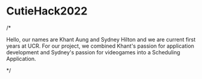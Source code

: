 # CutieHack2022

/* 

Hello, our names are Khant Aung and Sydney Hilton and we are current first years at UCR. For our project, we combined Khant's passion for application development and Sydney's passion for videogames into a Scheduling Application. 

*/
